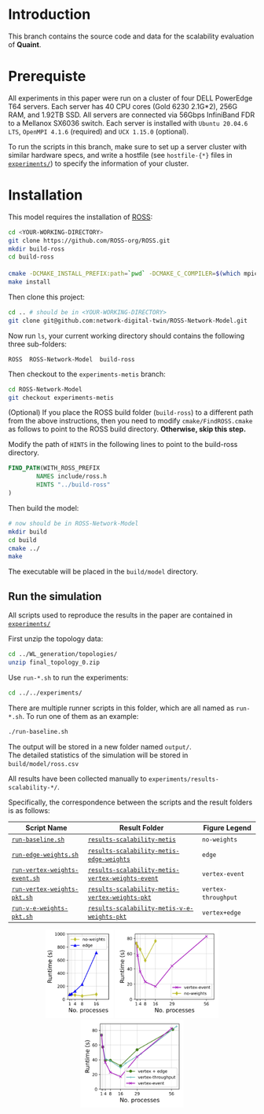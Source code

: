 # Introduction

This branch contains the source code and data for the scalability evaluation of **Quaint**.

# Prerequiste

All experiments in this paper were run on a cluster of four DELL PowerEdge T64 servers. Each server has 40 CPU cores (Gold 6230 2.1G*2), 256G RAM, and 1.92TB SSD. All servers are connected via 56Gbps InfiniBand FDR to a Mellanox SX6036 switch. Each server is installed with `Ubuntu 20.04.6 LTS`, `OpenMPI 4.1.6` (required) and `UCX 1.15.0` (optional).

To run the scripts in this branch, make sure to set up a server cluster with similar hardware specs, and write a hostfile (see `hostfile-{*}` files in [`experiments/`](experiments)) to specify the information of your cluster.

# Installation

This model requires the installation of [ROSS](http://github.com/carothersc/ROSS):
```bash
cd <YOUR-WORKING-DIRECTORY>
git clone https://github.com/ROSS-org/ROSS.git
mkdir build-ross
cd build-ross

cmake -DCMAKE_INSTALL_PREFIX:path=`pwd` -DCMAKE_C_COMPILER=$(which mpicc) -DCMAKE_CXX_COMPILER=$(which mpicxx) ../ROSS
make install
```

Then clone this project:
```bash
cd .. # should be in <YOUR-WORKING-DIRECTORY>
git clone git@github.com:network-digital-twin/ROSS-Network-Model.git
```

Now run `ls`, your current working directory should contains the following three sub-folders:
```
ROSS  ROSS-Network-Model  build-ross
```

Then checkout to the `experiments-metis` branch:
```bash
cd ROSS-Network-Model
git checkout experiments-metis
```

(Optional) If you place the ROSS build folder (`build-ross`) to a different path from the above instructions, then you need to modify `cmake/FindROSS.cmake` as follows to point to the ROSS build directory. **Otherwise, skip this step.**

Modify the path of `HINTS` in the following lines to point to the build-ross directory.
```cmake
FIND_PATH(WITH_ROSS_PREFIX 
        NAMES include/ross.h
        HINTS "../build-ross"
)
```


Then build the model:
```bash
# now should be in ROSS-Network-Model
mkdir build
cd build
cmake ../
make
```
The executable will be placed in the `build/model` directory.

## Run the simulation

All scripts used to reproduce the results in the paper are contained in [`experiments/`](experiments) 

First unzip the topology data:
```bash
cd ../WL_generation/topologies/
unzip final_topology_0.zip
```

Use `run-*.sh`  to run the experiments:
```bash
cd ../../experiments/
```
There are multiple runner scripts in this folder, which are all named as `run-*.sh`. 
To run one of them as an example: 
```bash
./run-baseline.sh
```
The output will be stored in a new folder named `output/`.  
The detailed statistics of the simulation will be stored in `build/model/ross.csv`

All results have been collected manually to `experiments/results-scalability-*/`.

Specifically, the correspondence between the scripts and the result folders is as follows:

| Script Name                                                              | Result Folder                                                                                                  | Figure Legend       |
|--------------------------------------------------------------------------|----------------------------------------------------------------------------------------------------------------|---------------------|
| [`run-baseline.sh`](experiments/run-baseline.sh)                         | [`results-scalability-metis`](experiments/results-scalability-metis)                                           | `no-weights`        |
| [`run-edge-weights.sh`](experiments/run-edge-weights.sh)                 | [`results-scalability-metis-edge-weights`](experiments/results-scalability-metis-edge-weights)                 | `edge`              |
| [`run-vertex-weights-event.sh`](experiments/run-vertex-weights-event.sh) | [`results-scalability-metis-vertex-weights-event`](experiments/results-scalability-metis-vertex-weights-event) | `vertex-event`      |
| [`run-vertex-weights-pkt.sh`](experiments/run-vertex-weights-pkt.sh)     | [`results-scalability-metis-vertex-weights-pkt`](experiments/results-scalability-metis-vertex-weights-pkt)     | `vertex-throughput` |
| [`run-v-e-weights-pkt.sh`](experiments/run-v-e-weights-pkt.sh)           | [`results-scalability-metis-v-e-weights-pkt`](experiments/results-scalability-metis-v-e-weights-pkt)           | `vertex+edge`       |

<div class="half" style="text-align: center;">
<img src="figures/scale-edge-3-2.3.jpg" height="180"/>
<img src="figures/scale-weights-3-3.5.jpg" height="180"/>
<img src="figures/scale-estimate-3-3.5.jpg" height="180"/>
</div>
